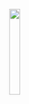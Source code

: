 <code><img height="20%" src = "https://github.com/protonaman/homeiitk/blob/main/assets/images/etc/cover.png"></code>
<!----
<code><img height="100" src = "https://github.com/protonaman/home.iitk/blob/main/assets/images/misc/stars.gif"></code>
## [Aman Kumar Singh](https://home.iitk.ac.in/~amanks20/)
UG Student at [IITK](https://iitk.ac.in)

#### Repositories
- <code><img height="30" src = "#"></code> [IITK Homepage - amanks20](https://github.com/amanks-20/iitk_home)
- <code><img height="30" src = "#"></code> [SoCE IITK Website](https://github.com/SOCE-IITK/soce)
- <code><img height="30" src = "#"></code> [CAD Project - AeroClub IITK](https://github.com/amanks-20/CAD-Project)
<code><img height="100" src = "https://github.com/amanks-20/iitk_home/blob/master/assets/images/misc/music.gif"></code>

#### Languages and Tools
<code><img height="30" src = "https://raw.githubusercontent.com/github/explore/80688e429a7d4ef2fca1e82350fe8e3517d3494d/topics/cpp/cpp.png"></code>
<code><img height="30" src = "https://raw.githubusercontent.com/github/explore/80688e429a7d4ef2fca1e82350fe8e3517d3494d/topics/c/c.png"></code>
<code><img height="30" src = "https://raw.githubusercontent.com/github/explore/80688e429a7d4ef2fca1e82350fe8e3517d3494d/topics/html/html.png"></code>
<code><img height="30" src = "https://raw.githubusercontent.com/github/explore/80688e429a7d4ef2fca1e82350fe8e3517d3494d/topics/css/css.png"></code>
<code><img height="30" src = "https://raw.githubusercontent.com/github/explore/80688e429a7d4ef2fca1e82350fe8e3517d3494d/topics/google/google.png"></code>
<code><img height="30" src = "https://raw.githubusercontent.com/github/explore/80688e429a7d4ef2fca1e82350fe8e3517d3494d/topics/windows/windows.png"></code>
<code><img height="30" src = "https://raw.githubusercontent.com/github/explore/80688e429a7d4ef2fca1e82350fe8e3517d3494d/topics/chrome/chrome.png"></code>
<code><img height="30" src = "https://raw.githubusercontent.com/github/explore/80688e429a7d4ef2fca1e82350fe8e3517d3494d/topics/atom/atom.png"></code>
---->
